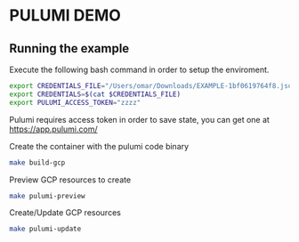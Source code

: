 # PULUMI DEMO

## Running the example

Execute the following bash command in order to setup the enviroment.

```bash
export CREDENTIALS_FILE="/Users/omar/Downloads/EXAMPLE-1bf0619764f8.json"
export CREDENTIALS=$(cat $CREDENTIALS_FILE)
export PULUMI_ACCESS_TOKEN="zzzz"
```

Pulumi requires access token in order to save state, you can get one at https://app.pulumi.com/

Create the container with the pulumi code binary

```bash
make build-gcp
```

Preview GCP resources to create

```bash
make pulumi-preview
```

Create/Update GCP resources

```bash
make pulumi-update
```
